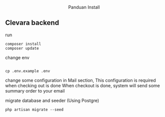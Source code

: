 <p align="center">Panduan Install</p>

## Clevara backend

run

```
composer install
composer update
```

change env

```

cp .env.example .env
```

change some configuration in Mail section, This configuration is required when checking out is done
When checkout is done, system will send some summary order to your email

migrate database and seeder (Using Postgre)

```
php artisan migrate --seed
```

